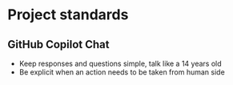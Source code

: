 # Project standards

## GitHub Copilot Chat 

- Keep responses and questions simple, talk like a 14 years old
- Be explicit when an action needs to be taken from human side

